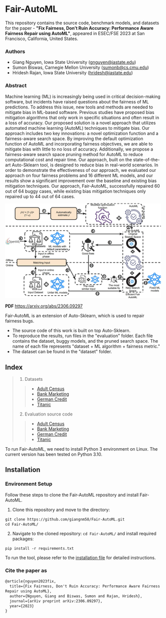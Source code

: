 # Fair-AutoML
This repository contains the source code, benchmark models, and datasets for the paper - **"Fix Fairness, Don’t Ruin Accuracy: Performance Aware Fairness Repair using AutoML"**, appeared in ESEC/FSE 2023 at San Francisco, California, United States.

### Authors
* Giang Nguyen, Iowa State University (gnguyen@iastate.edu)
* Sumon Biswas, Carnegie Mellon University (sumonb@cs.cmu.edu)
* Hridesh Rajan, Iowa State University (hridesh@iastate.edu)
  
### Abstract
Machine learning (ML) is increasingly being used in critical decision-making software, but incidents have raised questions about the fairness of ML predictions. To address this issue, new tools and methods are needed to mitigate bias in ML-based software. Previous studies have proposed bias mitigation algorithms that only work in specific situations and often result in a loss of accuracy. Our proposed solution is a novel approach that utilizes automated machine learning (AutoML) techniques to mitigate bias. Our approach includes two key innovations: a novel optimization function and a fairness-aware search space. By improving the default optimization function of AutoML and incorporating fairness objectives, we are able to mitigate bias with little to no loss of accuracy. Additionally, we propose a fairness-aware search space pruning method for AutoML to reduce computational cost and repair time. Our approach, built on the state-of-the-art Auto-Sklearn tool, is designed to reduce bias in real-world scenarios. In order to demonstrate the effectiveness of our approach, we evaluated our approach on four fairness problems and 16 different ML models, and our results show a significant improvement over the baseline and existing bias mitigation techniques. Our approach, Fair-AutoML, successfully repaired 60 out of 64 buggy cases, while existing bias mitigation techniques only repaired up to 44 out of 64 cases.

![The problem tackled by Fair-AutoML](overview.JPG)

**PDF** https://arxiv.org/abs/2306.09297

Fair-AutoML is an extension of Auto-Sklearn, which is used to repair fairness bugs.

* The source code of this work is built on top Auto-Sklearn.
* To reproduce the results, run files in the "evaluation" folder. Each file contains the dataset, buggy models, and the pruned search space. The name of each file represents "dataset + ML algorithm + fairness metric."
* The dataset can be found in the "dataset" folder.

## Index
> 1. Datasets
  >> * [Adult Census](dataset/adult)
  >> * [Bank Marketing](dataset/bank)
  >> * [German Credit](dataset/german)
  >> * [Titanic](dataset/titanic)
> 2. Evaluation source code
  >> * [Adult Census](evaluation/adult)
  >> * [Bank Marketing](evaluation/bank)
  >> * [German Credit](evaluation/german)
  >> * [Titanic](evaluation/titanic)

To run Fair-AutoML, we need to install Python 3 environment on Linux. 
The current version has been tested on Python 3.10. 

## Installation
### Environment Setup
Follow these steps to clone the Fair-AutoML repository and install Fair-AutoML.

1. Clone this repository and move to the directory:

```
git clone https://github.com/giangnm58/Fair-AutoML.git
cd Fair-AutoML/
``` 

2. Navigate to the cloned repository: `cd Fair-AutoML/` and install required packages:

```
pip install -r requirements.txt
```

To run the tool, please refer to the [installation file](/INSTALL.md) for detailed instructions. 

### Cite the paper as
```
@article{nguyen2023fix,
  title={Fix Fairness, Don't Ruin Accuracy: Performance Aware Fairness Repair using AutoML},
  author={Nguyen, Giang and Biswas, Sumon and Rajan, Hridesh},
  journal={arXiv preprint arXiv:2306.09297},
  year={2023}
}
```
